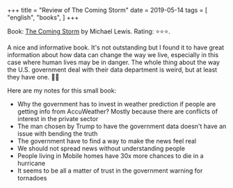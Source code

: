 +++
title = "Review of The Coming Storm"
date = 2019-05-14
tags = [
    "english",
    "books",
]
+++

Book: [The Coming Storm](https://www.goodreads.com/book/show/41016100) by Michael   Lewis. Rating: ⭐️⭐️⭐️.

A nice and informative book. It's not outstanding but I found it to have great information about how data can change the way we live, especially in this case where human lives may be in danger. The whole thing about the way the U.S. government deal with their data department is weird, but at least they have one. 🤷‍♂️

Here are my notes for this small book:

- Why the government has to invest in weather prediction if people are getting info from AccuWeather? Mostly because there are conflicts of interest in the private sector
- The man chosen by Trump to have the government data doesn't have an issue with bending the truth
- The government have to find a way to make the news feel real
- We should not spread news without understanding people
- People living in Mobile homes have 30x more chances to die in a hurricane
- It seems to be all a matter of trust in the government warning for tornadoes
